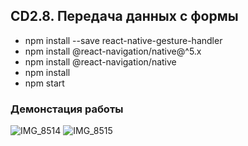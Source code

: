 ## CD2.8. Передача данных с формы
- npm install --save react-native-gesture-handler
- npm install @react-navigation/native@^5.x
- npm install @react-navigation/native   
- npm install
- npm start
### Демонстация работы
![IMG_8514](https://user-images.githubusercontent.com/71630060/171500307-850b01df-d486-46b6-befd-f7385fc015a0.PNG)
![IMG_8515](https://user-images.githubusercontent.com/71630060/171500327-ecfcdbcd-7508-4f72-91ea-d361f2b9ae6a.PNG)

